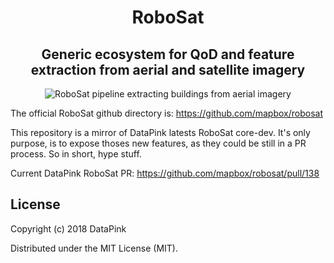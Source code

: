 <h1 align='center'>RoboSat</h1>
<h2 align='center'>Generic ecosystem for QoD and feature extraction from aerial and satellite imagery</h2>


<p align=center>
  <img src="https://pbs.twimg.com/media/DpjonykWwAANpPr.jpg" alt="RoboSat pipeline extracting buildings from aerial imagery" />
</p>


The official RoboSat github directory is: <a href="https://github.com/mapbox/robosat">https://github.com/mapbox/robosat</a>

This repository is a mirror of DataPink latests RoboSat core-dev.
It's only purpose, is to expose thoses new features, as they could be still in a PR process.
So in short, hype stuff.


Current DataPink RoboSat PR:
<a href="https://github.com/mapbox/robosat/pull/138">https://github.com/mapbox/robosat/pull/138</a>


## License

Copyright (c) 2018 DataPink

Distributed under the MIT License (MIT).
